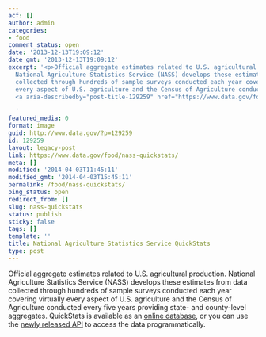```yaml
---
acf: []
author: admin
categories:
- food
comment_status: open
date: '2013-12-13T19:09:12'
date_gmt: '2013-12-13T19:09:12'
excerpt: '<p>Official aggregate estimates related to U.S. agricultural production.
  National Agriculture Statistics Service (NASS) develops these estimates from data
  collected through hundreds of sample surveys conducted each year covering virtually
  every aspect of U.S. agriculture and the Census of Agriculture conducted &hellip;
  <a aria-describedby="post-title-129259" href="https://www.data.gov/food/nass-quickstats/">Continued</a></p>

  '
featured_media: 0
format: image
guid: http://www.data.gov/?p=129259
id: 129259
layout: legacy-post
link: https://www.data.gov/food/nass-quickstats/
meta: []
modified: '2014-04-03T11:45:11'
modified_gmt: '2014-04-03T15:45:11'
permalink: /food/nass-quickstats/
ping_status: open
redirect_from: []
slug: nass-quickstats
status: publish
sticky: false
tags: []
template: ''
title: National Agriculture Statistics Service QuickStats
type: post
---
```

Official aggregate estimates related to U.S. agricultural production. National Agriculture Statistics Service (NASS) develops these estimates from data collected through hundreds of sample surveys conducted each year covering virtually every aspect of U.S. agriculture and the Census of Agriculture conducted every five years providing state- and county-level aggregates. QuickStats is available as an [online database](http://www.quickstats.nass.usda.gov/), or you can use the [newly released API](http://www.quickstats.nass.usda.gov/api) to access the data programmatically.


